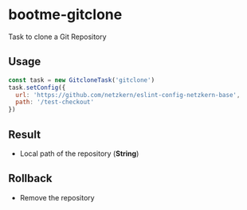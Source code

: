 # bootme-gitclone

Task to clone a Git Repository

## Usage

```js
const task = new GitcloneTask('gitclone')
task.setConfig({
  url: 'https://github.com/netzkern/eslint-config-netzkern-base',
  path: '/test-checkout'
})
```

## Result

- Local path of the repository (**String**)

## Rollback

- Remove the repository
